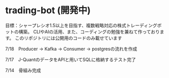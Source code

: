 # trading-bot (開発中)
目標：シャープレシオ1.5以上を目指す、複数戦略対応の株式トレーディングボットの構築。
CLIやAIの活用、また、コーディングの勉強を兼ねて作っております。
このリポジトリには公開用のコードのみ載せています

7/18　Producer → Kafka → Consumer → postgresの流れを作成

7/17　J-QuantのデータをAPIと用いてSQLに格納するテスト完了

7/14　骨組み完成